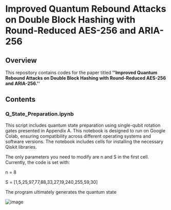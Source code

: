 # Improved Quantum Rebound Attacks on Double Block Hashing with Round-Reduced AES-256 and ARIA-256

## Overview

This repository contains codes for the paper titled **''Improved Quantum Rebound Attacks on Double Block Hashing with Round-Reduced AES-256 and ARIA-256.''**

## Contents

### Q_State_Preparation.ipynb
This script includes quantum state preparation using single-qubit rotation gates presented in Appendix A. This notebook is designed to run on Google Colab, ensuring compatibility across different operating systems and software versions. The notebook includes cells for installing the necessary Qiskit libraries.

The only parameters you need to modify are n and S in the first cell. Currently, the code is set with:

n = 8 

S = [1,5,25,97,77,88,33,27,19,240,255,59,30] 

The program ultimately generates the quantum state

![image](https://github.com/user-attachments/assets/81a6c050-993b-493f-b498-c672c2beb7c1)
